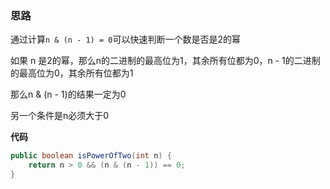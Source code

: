 ### 思路

通过计算`n & (n - 1) = 0`可以快速判断一个数是否是2的幂

如果 n 是2的幂，那么n的二进制的最高位为1，其余所有位都为0，n - 1的二进制的最高位为0，其余所有位都为1

那么n & (n - 1)的结果一定为0

另一个条件是n必须大于0

**代码**

```java
public boolean isPowerOfTwo(int n) {
    return n > 0 && (n & (n - 1)) == 0;
}
```
